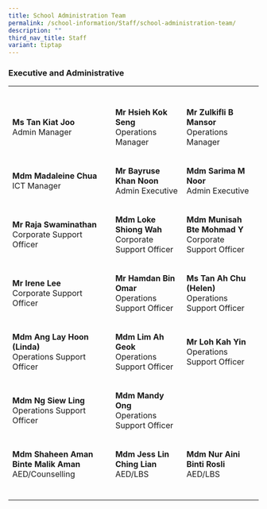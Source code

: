 ```yaml
---
title: School Administration Team
permalink: /school-information/Staff/school-administration-team/
description: ""
third_nav_title: Staff
variant: tiptap
---
```

<h3>Executive and Administrative</h3>
<table style="minWidth: 75px">
<colgroup>
<col>
<col>
<col>
</colgroup>
<tbody>
<tr>
<th rowspan="1" colspan="1">
<p></p>
</th>
<th rowspan="1" colspan="1">
<p></p>
</th>
<th rowspan="1" colspan="1">
<p></p>
</th>
</tr>
<tr>
<td rowspan="1" colspan="1">
<p><strong>Ms Tan Kiat Joo</strong>
<br>Admin Manager</p>
</td>
<td rowspan="1" colspan="1">
<p><strong>Mr Hsieh Kok Seng</strong>
<br>Operations Manager</p>
</td>
<td rowspan="1" colspan="1">
<p><strong>Mr Zulkifli B Mansor</strong>
<br>Operations Manager</p>
</td>
</tr>
<tr>
<td rowspan="1" colspan="1">
<p><strong>Mdm Madaleine Chua</strong>
<br>ICT Manager</p>
</td>
<td rowspan="1" colspan="1">
<p><strong>Mr Bayruse Khan Noon</strong>
<br>Admin Executive</p>
</td>
<td rowspan="1" colspan="1">
<p><strong>Mdm Sarima M Noor</strong>
<br>Admin Executive</p>
</td>
</tr>
<tr>
<td rowspan="1" colspan="1">
<p><strong>Mr Raja Swaminathan</strong>
<br>Corporate Support Officer</p>
</td>
<td rowspan="1" colspan="1">
<p><strong>Mdm Loke Shiong Wah</strong>
<br>Corporate Support Officer</p>
</td>
<td rowspan="1" colspan="1">
<p><strong>Mdm Munisah Bte Mohmad Y</strong>
<br>Corporate Support Officer</p>
</td>
</tr>
<tr>
<td rowspan="1" colspan="1">
<p><strong>Mr Irene Lee </strong>
<br>Corporate Support Officer</p>
</td>
<td rowspan="1" colspan="1">
<p><strong>Mr Hamdan Bin Omar</strong>
<br>Operations Support Officer</p>
</td>
<td rowspan="1" colspan="1">
<p><strong>Ms Tan Ah Chu (Helen)</strong>
<br>Operations Support Officer</p>
</td>
</tr>
<tr>
<td rowspan="1" colspan="1">
<p><strong>Mdm Ang Lay Hoon (Linda)</strong>
<br>Operations Support Officer</p>
</td>
<td rowspan="1" colspan="1">
<p><strong>Mdm Lim Ah Geok</strong>
<br>Operations Support Officer</p>
</td>
<td rowspan="1" colspan="1">
<p><strong>Mr Loh Kah Yin</strong>
<br>Operations Support Officer</p>
</td>
</tr>
<tr>
<td rowspan="1" colspan="1">
<p><strong>Mdm Ng Siew Ling</strong>
<br>Operations Support Officer</p>
</td>
<td rowspan="1" colspan="1">
<p><strong>Mdm Mandy Ong</strong>
<br>Operations Support Officer</p>
</td>
<td rowspan="1" colspan="1">
<p></p>
</td>
</tr>
<tr>
<td rowspan="1" colspan="1">
<p><strong>Mdm Shaheen Aman Binte Malik Aman</strong>
<br>AED/Counselling</p>
</td>
<td rowspan="1" colspan="1">
<p><strong>Mdm Jess Lin Ching Lian</strong>
<br>AED/LBS</p>
</td>
<td rowspan="1" colspan="1">
<p><strong>Mdm Nur Aini Binti Rosli</strong>
<br>AED/LBS</p>
</td>
</tr>
<tr>
<td rowspan="1" colspan="1">
<p></p>
</td>
<td rowspan="1" colspan="1">
<p></p>
</td>
<td rowspan="1" colspan="1">
<p></p>
</td>
</tr>
</tbody>
</table>
<p></p>